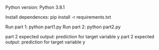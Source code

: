 Python version: Python 3.8.1

Install dependences: pip install -r requirements.txt

Run part 1: python part1.py
Run part 2: python part2.py

part 2 expected output: prediction for target variable y
part 2 expected output: prediction for target variable y
